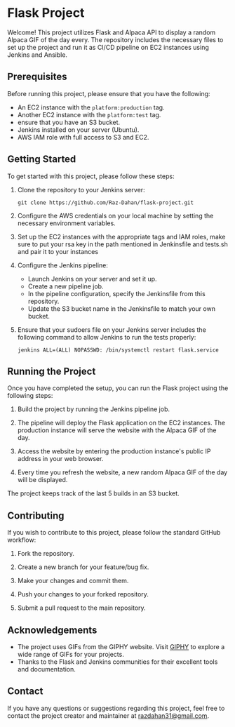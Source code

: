 # Flask Project

Welcome! This project utilizes Flask and Alpaca API to display a random Alpaca GIF of the day every. 
The repository includes the necessary files to set up the project and run it as CI/CD pipeline on EC2 instances using Jenkins and Ansible.

## Prerequisites

Before running this project, please ensure that you have the following:

- An EC2 instance with the `platform:production` tag.
- Another EC2 instance with the `platform:test` tag.
- ensure that you have an S3 bucket.
- Jenkins installed on your server (Ubuntu).
- AWS IAM role with full access to S3 and EC2.

## Getting Started

To get started with this project, please follow these steps:

1. Clone the repository to your Jenkins server:

   ```
   git clone https://github.com/Raz-Dahan/flask-project.git
   ```

2. Configure the AWS credentials on your local machine by setting the necessary environment variables.

3. Set up the EC2 instances with the appropriate tags and IAM roles, make sure to put your rsa key in the path mentioned in Jenkinsfile and tests.sh and pair it to your instances

4. Configure the Jenkins pipeline:

   - Launch Jenkins on your server and set it up.
   - Create a new pipeline job.
   - In the pipeline configuration, specify the Jenkinsfile from this repository.
   - Update the S3 bucket name in the Jenkinsfile to match your own bucket.
5. Ensure that your sudoers file on your Jenkins server includes the following command to allow Jenkins to run the tests properly:

   ```
   jenkins ALL=(ALL) NOPASSWD: /bin/systemctl restart flask.service
   ```


## Running the Project

Once you have completed the setup, you can run the Flask project using the following steps:

1. Build the project by running the Jenkins pipeline job.

2. The pipeline will deploy the Flask application on the EC2 instances. The production instance will serve the website with the Alpaca GIF of the day.

3. Access the website by entering the production instance's public IP address in your web browser.

4. Every time you refresh the website, a new random Alpaca GIF of the day will be displayed.

The project keeps track of the last 5 builds in an S3 bucket.

## Contributing

If you wish to contribute to this project, please follow the standard GitHub workflow:

1. Fork the repository.

2. Create a new branch for your feature/bug fix.

3. Make your changes and commit them.

4. Push your changes to your forked repository.

5. Submit a pull request to the main repository.

## Acknowledgements

- The project uses GIFs from the GIPHY website. Visit [GIPHY](https://giphy.com/) to explore a wide range of GIFs for your projects.
- Thanks to the Flask and Jenkins communities for their excellent tools and documentation.

## Contact

If you have any questions or suggestions regarding this project, feel free to contact the project creator and maintainer at razdahan31@gmail.com.

